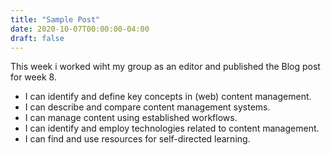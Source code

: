 ```yaml
---
title: "Sample Post"
date: 2020-10-07T00:00:00-04:00
draft: false
---
```

This week i worked wiht my group as an editor and published the Blog post for week 8. 
* I can identify and define key concepts in (web) content management.
* I can describe and compare content management systems.
* I can manage content using established workflows.
* I can identify and employ technologies related to content management.
* I can find and use resources for self-directed learning.
